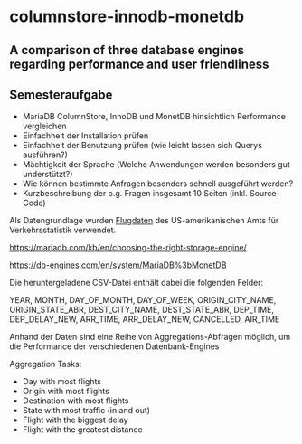 # columnstore-innodb-monetdb

## A comparison of three database engines regarding performance and user friendliness

## Semesteraufgabe

- MariaDB ColumnStore, InnoDB und MonetDB hinsichtlich Performance vergleichen
- Einfachheit der Installation prüfen
- Einfachheit der Benutzung prüfen (wie leicht lassen sich Querys ausführen?)
- Mächtigkeit der Sprache (Welche Anwendungen werden besonders gut understützt?)
- Wie können bestimmte Anfragen besonders schnell ausgeführt werden?
- Kurzbeschreibung der o.g. Fragen insgesamt 10 Seiten (inkl. Source-Code)

Als Datengrundlage wurden [Flugdaten](https://www.transtats.bts.gov/DL_SelectFields.asp?Table_ID=236&DB_Short_Name=On-Time) des US-amerikanischen Amts für Verkehrsstatistik verwendet.

https://mariadb.com/kb/en/choosing-the-right-storage-engine/

https://db-engines.com/en/system/MariaDB%3bMonetDB

Die heruntergeladene CSV-Datei enthält dabei die folgenden Felder:

YEAR, MONTH, DAY_OF_MONTH, DAY_OF_WEEK, ORIGIN_CITY_NAME, ORIGIN_STATE_ABR, DEST_CITY_NAME, DEST_STATE_ABR, DEP_TIME, DEP_DELAY_NEW, ARR_TIME, ARR_DELAY_NEW, CANCELLED, AIR_TIME

Anhand der Daten sind eine Reihe von Aggregations-Abfragen möglich, um die Performance der verschiedenen Datenbank-Engines

Aggregation Tasks:

- Day with most flights
- Origin with most flights
- Destination with most flights
- State with most traffic (in and out)
- Flight with the biggest delay
- Flight with the greatest distance
